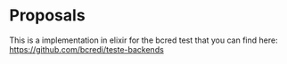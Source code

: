 # Proposals
This is a implementation in elixir for the bcred test that you can find here:
https://github.com/bcredi/teste-backends
